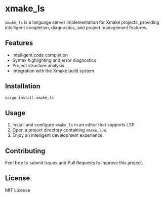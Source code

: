 # xmake_ls

`xmake_ls` is a language server implementation for Xmake projects, providing intelligent completion, diagnostics, and project management features.

## Features

- Intelligent code completion
- Syntax highlighting and error diagnostics
- Project structure analysis
- Integration with the Xmake build system

## Installation

```bash
cargo install xmake_ls
```

## Usage

1. Install and configure `xmake_ls` in an editor that supports LSP.
2. Open a project directory containing `xmake.lua`.
3. Enjoy an intelligent development experience.

## Contributing

Feel free to submit Issues and Pull Requests to improve this project.

## License

MIT License